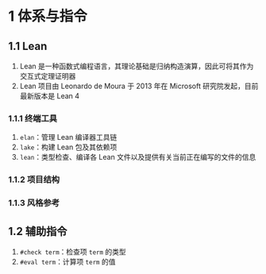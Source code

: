 # 1 体系与指令

## 1.1 Lean
1. Lean 是一种函数式编程语言，其理论基础是归纳构造演算，因此可将其作为交互式定理证明器
2. Lean 项目由 $\text{Leonardo de Moura}$ 于 $\text{2013}$ 年在 $\text{Microsoft}$ 研究院发起，目前最新版本是 Lean 4

### 1.1.1 终端工具
1. `elan`：管理 Lean 编译器工具链
2. `lake`：构建 Lean 包及其依赖项
3. `lean`：类型检查、编译各 Lean 文件以及提供有关当前正在编写的文件的信息

### 1.1.2 项目结构

### 1.1.3 风格参考

## 1.2 辅助指令
1. `#check term`：检查项 `term` 的类型
2. `#eval term`：计算项 `term` 的值

